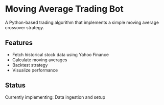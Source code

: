 # Moving Average Trading Bot

A Python-based trading algorithm that implements a simple moving average crossover strategy.

## Features
- Fetch historical stock data using Yahoo Finance
- Calculate moving averages
- Backtest strategy
- Visualize performance

## Status
Currently implementing: Data ingestion and setup
